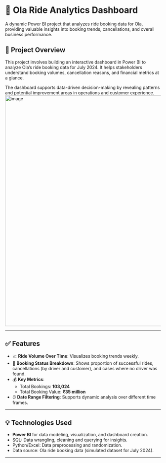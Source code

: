 # 🚖 Ola Ride Analytics Dashboard

A dynamic Power BI project that analyzes ride booking data for Ola, providing valuable insights into booking trends, cancellations, and overall business performance.


## 📄 Project Overview

This project involves building an interactive dashboard in Power BI to analyze Ola’s ride booking data for July 2024. It helps stakeholders understand booking volumes, cancellation reasons, and financial metrics at a glance.  

The dashboard supports data-driven decision-making by revealing patterns and potential improvement areas in operations and customer experience.
<img width="1315" height="744" alt="image" src="https://github.com/user-attachments/assets/87e12f3c-aafd-4eb9-9494-5f58a6e9fffe" />


---

## ✅ Features

- 📈 **Ride Volume Over Time**: Visualizes booking trends weekly.
- 🧾 **Booking Status Breakdown**: Shows proportion of successful rides, cancellations (by driver and customer), and cases where no driver was found.
- 💰 **Key Metrics**:
  - Total Bookings: **103,024**
  - Total Booking Value: **₹35 million**
- ⏰ **Date Range Filtering**: Supports dynamic analysis over different time frames.

---

## 💡 Technologies Used

- **Power BI** for data modeling, visualization, and dashboard creation.
- SQL: Data wrangling, cleaning and querying for insights.
- Python/Excel: Data preprocessing and randomization.
- Data source: Ola ride booking data (simulated dataset for July 2024).

---


